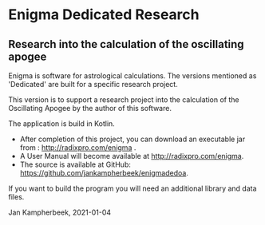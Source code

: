 # Enigma Dedicated Research 
## Research into the calculation of the oscillating apogee 

Enigma is software for astrological calculations. The versions mentioned as 'Dedicated' are built for a specific research project.

This version is to support a research project into the calculation of the Oscillating Apogee by the author of this software.

The application is build in Kotlin. 

- After completion of this project, you can download an executable jar from : http://radixpro.com/enigma . 
- A User Manual will become available at http://radixpro.com/enigma.
- The source is available at GitHub:  https://github.com/jankampherbeek/enigmadedoa.

If you want to build the program you will need an additional library and data files. 


Jan Kampherbeek, 2021-01-04